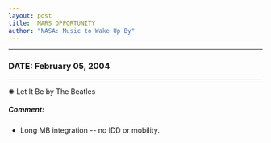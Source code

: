 ```yaml
---
layout: post
title:  MARS OPPORTUNITY
author: "NASA: Music to Wake Up By"
---
```


----
### DATE: February 05, 2004
----
✺ Let It Be by The Beatles

##### Comment:
* Long MB integration -- no IDD or mobility.
